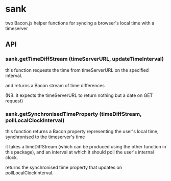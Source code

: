 # sank

two Bacon.js helper functions for syncing a browser's local time with a timeserver

## API

### sank.getTimeDiffStream (timeServerURL, updateTimeInterval)

this function requests the time from timeServerURL on the specified interval. 

and returns a Bacon stream of time differences

(NB. it expects the timeServerURL to return nothing but a date on GET request)

### sank.getSynchronisedTimeProperty (timeDiffStream, pollLocalClockInterval)

this function returns a Bacon property representing the user's local time, synchronised to the timeserver's time

it takes a timeDiffStream (which can be produced using the other function in this package), and an interval at which it should poll the user's internal clock.

returns the synchronised time property that updates on pollLocalClockInterval.


